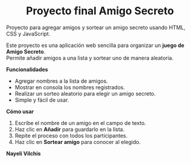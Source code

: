 <h1 align="center"> Proyecto final Amigo Secreto </h1> 

Proyecto para agregar amigos y sortear un amigo secreto usando HTML, CSS y JavaScript.

Este proyecto es una aplicación web sencilla para organizar un **juego de Amigo Secreto**.  
Permite añadir amigos a una lista y sortear uno de manera aleatoria.  

**Funcionalidades**
- Agregar nombres a la lista de amigos.
- Mostrar en consola los nombres registrados.
- Realizar un sorteo aleatorio para elegir un amigo secreto.
- Simple y fácil de usar.
 
**Cómo usar**
1. Escribe el nombre de un amigo en el campo de texto.
2. Haz clic en **Añadir** para guardarlo en la lista.
3. Repite el proceso con todos los participantes.
4. Haz clic en **Sortear amigo** para conocer al elegido.





**Nayeli Vilchis**

